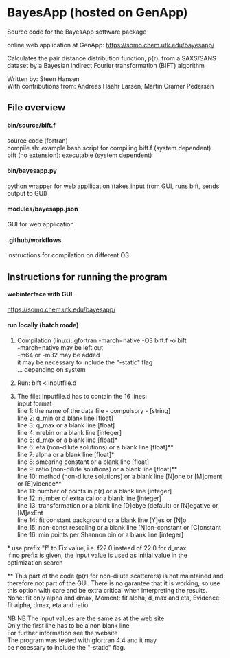 # BayesApp (hosted on GenApp)
Source code for the BayesApp software package    

online web application at GenApp: https://somo.chem.utk.edu/bayesapp/    

Calculates the pair distance distribution function, p(r), from a SAXS/SANS dataset by a Bayesian indirect Fourier transformation (BIFT) algorithm    

Written by:              Steen Hansen    
With contributions from: Andreas Haahr Larsen, Martin Cramer Pedersen     



## File overview

#### bin/source/bift.f
source code (fortran)    
compile.sh: example bash script for compiling bift.f (system dependent)    
bift (no extension): executable (system dependent)     

#### bin/bayesapp.py
python wrapper for web appllication (takes input from GUI, runs bift, sends output to GUI)  

#### modules/bayesapp.json
GUI for web application   

#### .github/workflows
instructions for compilation on different OS. 

## Instructions for running the program

#### webinterface with GUI      
https://somo.chem.utk.edu/bayesapp/     

#### run locally (batch mode)    
1) Compilation (linux):  gfortran -march=native -O3 bift.f -o bift    
                         -march=native may be left out     
                         -m64 or -m32 may be added     
                         it may be necessary to include the "-static" flag    
                         ... depending on system  
                         

2) Run:                  bift < inputfile.d                        

3) The file: inputfile.d has to contain the 16 lines:    
                                                          input format    
line 1:  the name of the data file     - compulsory -    [string]    
line 2:  q_min                         or a blank line   [float]    
line 3:  q_max                         or a blank line   [float]    
line 4:  nrebin                        or a blank line   [integer]    
line 5:  d_max                         or a blank line   [float]*    
line 6:  eta (non-dilute solutions)    or a blank line   [float]**    
line 7:  alpha                         or a blank line   [float]*    
line 8:  smearing constant             or a blank line   [float]    
line 9:  ratio (non-dilute solutions)  or a blank line   [float]**    
line 10:  method (non-dilute solutions) or a blank line   [N]one or [M]oment or [E]vidence**    
line 11: number of points in p(r)      or a blank line   [integer]    
line 12: number of extra cal           or a blank line   [integer]    
line 13: transformation                or a blank line   [D]ebye (default) or [N]egative or [M]axEnt    
line 14: fit constant background       or a blank line   [Y]es or [N]o    
line 15: non-const rescaling           or a blank line   [N]on-constant or [C]onstant    
line 16: min points per Shannon bin    or a blank line   [integer]    

\* use prefix "f" to Fix value, i.e. f22.0 instead of 22.0 for d_max    
  if no prefix is given, the input value is used as initial value in the optimization search    
    
** This part of the code (p(r) for non-dilute scatterers) is not maintained and therefore not part of the GUI. There is no garantee that it is working, so use this option with care and be extra critical when interpreting the results. None: fit only alpha and dmax, Moment: fit alpha, d_max and eta, Evidence: fit alpha, dmax, eta and ratio    
    
NB NB The input values are the same as at the web site     
Only the first line has to be a non blank line    
For further information see the website    
The program was tested with gfortran 4.4 and it may     
be necessary to include the "-static" flag.     

